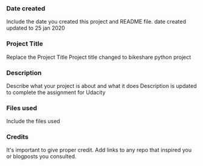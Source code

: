 ### Date created
Include the date you created this project and README file.
date created updated to 25 jan 2020

### Project Title
Replace the Project Title
Project title changed to bikeshare python project

### Description
Describe what your project is about and what it does
Description is updated to complete the assignment for Udacity

### Files used
Include the files used

### Credits
It's important to give proper credit. Add links to any repo that inspired you or blogposts you consulted.

